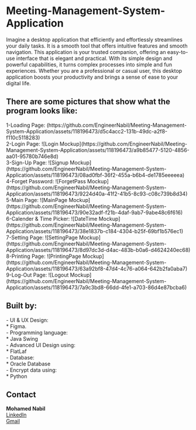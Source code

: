 # Meeting-Management-System-Application

Imagine a desktop application that efficiently and effortlessly streamlines your daily tasks. It is a smooth tool that offers intuitive features and smooth navigation. This application is your trusted companion, offering an easy-to-use interface that is elegant and practical. With its simple design and powerful capabilities, it turns complex processes into simple and fun experiences. Whether you are a professional or casual user, this desktop application boosts your productivity and brings a sense of ease to your digital life.

<h2>
There are some pictures that show what the program looks like:
</h2>
1-Loading Page:            (https://github.com/EngineerNabil/Meeting-Management-System-Application/assets/118196473/d5c4acc2-131b-49dc-a2f8-f110c5118283)<br>
2-Login Page:              ![Login Mockup](https://github.com/EngineerNabil/Meeting-Management-System-Application/assets/118196473/a9b85477-5120-4856-aa01-95780b746e8d)<br>
3-Sign-Up Page:            ![Signup Mockup](https://github.com/EngineerNabil/Meeting-Management-System-Application/assets/118196473/08ad0fbf-36f2-455a-b6b4-de1785eeeeea)<br>
4-Forget Password:         ![ForgetPass Mockup](https://github.com/EngineerNabil/Meeting-Management-System-Application/assets/118196473/9224d40a-41f2-41b5-8c93-c08c739b8d34)<br>
5-Main Page:               ![MainPage Mockup](https://github.com/EngineerNabil/Meeting-Management-System-Application/assets/118196473/90e32adf-f21b-4daf-9ab7-9abe48c6f616)<br>
6-Calender & Time Picker:  ![DateTime Mockup](https://github.com/EngineerNabil/Meeting-Management-System-Application/assets/118196473/38e1837b-c184-4304-b25f-69bf1b576ec1)<br>
7-Setting Page:            ![SettingPage Mockup](https://github.com/EngineerNabil/Meeting-Management-System-Application/assets/118196473/8d97dc3d-d4ac-483b-b0a6-d4624240ec68)<br>
8-Printing Page:           ![PrintingPage Mockup](https://github.com/EngineerNabil/Meeting-Management-System-Application/assets/118196473/63a92bf8-47d4-4c76-a064-642b2fa0aba7)<br>
9-Log-Out Page:            ![Logout Mockup](https://github.com/EngineerNabil/Meeting-Management-System-Application/assets/118196473/7a9c3bd8-66dd-4fe1-a703-86d4e87bcba6)<br>

<h2>
Built by:
</h2>
- UI & UX Design:<br>
* Figma.<br>
- Programming language:<br>
* Java Swing<br>
- Advanced UI Design using:<br>
* FlatLaf<br>
- Database:<br>
* Oracle Database<br>
- Encrypt data using:<br>
* Python<br>

<h2>Contact</h2>
<B>Mohamed Nabil</B> <br> <a href = "https://www.linkedin.com/in/mohamed-nabil-mohamed-9286272b6">LinkedIn</a> <br> <a href = "mohamednabil5011@gmail.com">Gmail</a>
